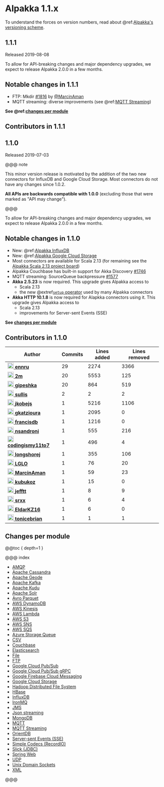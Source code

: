 # Alpakka 1.1.x

To understand the forces on version numbers, read about @ref:[Alpakka's versioning scheme](../other-docs/versioning.md). 

## 1.1.1

Released 2019-08-08

To allow for API-breaking changes and major dependency upgrades, we expect to release Alpakka 2.0.0 in a few months.


## Notable changes in 1.1.1

- FTP: Mkdir [#1816](https://github.com/akka/alpakka/issues/1816) by [@MarcinAman](https://github.com/MarcinAman)
- MQTT streaming: diverse improvements (see @ref:[MQTT Streaming](1.1.x/mqtt-streaming.md))

**See @ref:[changes per module](#changes-per-module)**

## Contributors in 1.1.1




## 1.1.0

Released 2019-07-03

@@@ note

This minor version release is motivated by the addition of the two new connectors for InfluxDB and Google Cloud Storage. Most connectors do not have any changes since 1.0.2.

**All APIs are backwards compatible with 1.0.0** (excluding those that were marked as "API may change").

@@@

To allow for API-breaking changes and major dependency upgrades, we expect to release Alpakka 2.0.0 in a few months.


## Notable changes in 1.1.0

* New: @ref:[Alpakka InfluxDB](../influxdb.md) 
* New: @ref:[Alpakka Google Cloud Storage](../google-cloud-storage.md) 
* Most connectors are available for Scala 2.13 (for remaining see the [Alpakka Scala 2.13 project board](https://github.com/akka/alpakka/projects/2))
* Alpakka Couchbase has built-in support for Akka Discovery [#1746](https://github.com/akka/alpakka/issues/1746)
* MQTT streaming: SourceQueue backpressure [#1577](https://github.com/akka/alpakka/pull/1577) 
* **Akka 2.5.23** is now required. This upgrade gives Alpakka access to
    * Scala 2.13
    * the new @extref[`setup` operator](akka:stream/operators/Source-or-Flow/setup.html#source-flow-setup) used by many Alpakka connectors
* **Akka HTTP 10.1.8** is now required for Alapkka connectors using it. This upgrade gives Alpakka access to
    * Scala 2.13
    * improvements for Server-sent Events (SSE)

**See [changes per module](#changes-per-module)**

## Contributors in 1.1.0


| Author | Commits | Lines added | Lines removed |
| ------ | ------- | ----------- | ------------- |
| [<img width="20" alt="ennru" src="https://avatars3.githubusercontent.com/u/458526?v=4&amp;s=40"/> **ennru**](https://github.com/ennru) | 29 | 2274 | 3366 |
| [<img width="20" alt="2m" src="https://avatars3.githubusercontent.com/u/422086?v=4&amp;s=40"/> **2m**](https://github.com/2m) | 20 | 5553 | 125 |
| [<img width="20" alt="gipeshka" src="https://avatars1.githubusercontent.com/u/1704933?v=4&amp;s=40"/> **gipeshka**](https://github.com/gipeshka) | 20 | 864 | 519 |
| [<img width="20" alt="sullis" src="https://avatars3.githubusercontent.com/u/30938?v=4&amp;s=40"/> **sullis**](https://github.com/sullis) | 2 | 2 | 2 |
| [<img width="20" alt="jkobejs" src="https://avatars0.githubusercontent.com/u/10402628?v=4&amp;s=40"/> **jkobejs**](https://github.com/jkobejs) | 1 | 5216 | 1106 |
| [<img width="20" alt="gkatzioura" src="https://avatars1.githubusercontent.com/u/671486?v=4&amp;s=40"/> **gkatzioura**](https://github.com/gkatzioura) | 1 | 2095 | 0 |
| [<img width="20" alt="francisdb" src="https://avatars0.githubusercontent.com/u/161305?v=4&amp;s=40"/> **francisdb**](https://github.com/francisdb) | 1 | 1216 | 0 |
| [<img width="20" alt="nsandroni" src="https://avatars3.githubusercontent.com/u/51410599?v=4&amp;s=40"/> **nsandroni**](https://github.com/nsandroni) | 1 | 555 | 216 |
| [<img width="20" alt="codingismy11to7" src="https://avatars1.githubusercontent.com/u/422765?v=4&amp;s=40"/> **codingismy11to7**](https://github.com/codingismy11to7) | 1 | 496 | 4 |
| [<img width="20" alt="longshorej" src="https://avatars1.githubusercontent.com/u/515201?v=4&amp;s=40"/> **longshorej**](https://github.com/longshorej) | 1 | 355 | 106 |
| [<img width="20" alt="LGLO" src="https://avatars2.githubusercontent.com/u/2694353?v=4&amp;s=40"/> **LGLO**](https://github.com/LGLO) | 1 | 76 | 20 |
| [<img width="20" alt="MarcinAman" src="https://avatars0.githubusercontent.com/u/15652452?v=4&amp;s=40"/> **MarcinAman**](https://github.com/MarcinAman) | 1 | 59 | 23 |
| [<img width="20" alt="kubukoz" src="https://avatars0.githubusercontent.com/u/894884?v=4&amp;s=40"/> **kubukoz**](https://github.com/kubukoz) | 1 | 15 | 0 |
| [<img width="20" alt="jefftt" src="https://avatars2.githubusercontent.com/u/7140426?v=4&amp;s=40"/> **jefftt**](https://github.com/jefftt) | 1 | 8 | 9 |
| [<img width="20" alt="srxx" src="https://avatars0.githubusercontent.com/u/51457074?v=4&amp;s=40"/> **srxx**](https://github.com/srxx) | 1 | 6 | 4 |
| [<img width="20" alt="EldarKZ16" src="https://avatars0.githubusercontent.com/u/38246993?v=4&amp;s=40"/> **EldarKZ16**](https://github.com/EldarKZ16) | 1 | 6 | 0 |
| [<img width="20" alt="tonicebrian" src="https://avatars2.githubusercontent.com/u/132687?v=4&amp;s=40"/> **tonicebrian**](https://github.com/tonicebrian) | 1 | 1 | 1 |

## Changes per module

@@toc { depth=1 }

@@@ index

* [AMQP](1.1.x/amqp.md)
* [Apache Cassandra](1.1.x/cassandra.md)
* [Apache Geode](1.1.x/geode.md)
* [Apache Kafka](1.1.x/kafka.md)
* [Apache Kudu](1.1.x/kudu.md)
* [Apache Solr](1.1.x/solr.md)
* [Avro Parquet](1.1.x/avroparquet.md)
* [AWS DynamoDB](1.1.x/dynamodb.md)
* [AWS Kinesis](1.1.x/kinesis.md)
* [AWS Lambda](1.1.x/awslambda.md)
* [AWS S3](1.1.x/s3.md)
* [AWS SNS](1.1.x/sns.md)
* [AWS SQS](1.1.x/sqs.md)
* [Azure Storage Queue](1.1.x/azure-storage-queue.md)
* [CSV](1.1.x/csv.md)
* [Couchbase](1.1.x/couchbase.md)
* [Elasticsearch](1.1.x/elasticsearch.md)
* [File](1.1.x/file.md)
* [FTP](1.1.x/ftp.md)
* [Google Cloud Pub/Sub](1.1.x/google-cloud-pub-sub.md)
* [Google Cloud Pub/Sub gRPC](1.1.x/google-cloud-pub-sub-grpc.md)
* [Google Firebase Cloud Messaging](1.1.x/google-fcm.md)
* [Google Cloud Storage](1.1.x/google-cloud-storage.md)
* [Hadoop Distributed File System](1.1.x/hdfs.md)
* [HBase](1.1.x/hbase.md)
* [InfluxDB](1.1.x/influxdb.md)
* [IronMQ](1.1.x/ironmq.md)
* [JMS](1.1.x/jms.md)
* [Json streaming](1.1.x/json-streaming.md)
* [MongoDB](1.1.x/mongodb.md)
* [MQTT](1.1.x/mqtt.md)
* [MQTT Streaming](1.1.x/mqtt-streaming.md)
* [OrientDB](1.1.x/orientdb.md)
* [Server-sent Events (SSE)](1.1.x/sse.md)
* [Simple Codecs (RecordIO)](1.1.x/simple-codecs.md)
* [Slick (JDBC)](1.1.x/slick.md)
* [Spring Web](1.1.x/spring-web.md)
* [UDP](1.1.x/udp.md)
* [Unix Domain Sockets](1.1.x/unix-domain-socket.md)
* [XML](1.1.x/xml.md)


@@@
